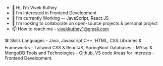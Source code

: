 - 👋 Hi, I’m Vivek Kuthey
- 👀 I’m interested in Frontend Development    
- 🌱 I’m currently Working -- JavaScript, React.JS
- 💞️ I’m looking to collaborate on open-source projects & personal project  
- 📫 How to reach me - vivekkuthey1@gmail.com

🛠 Skills
Languages - Java, Javascript,C++, HTML, CSS 
Libraries & Frameworks - Tailwind CSS & ReactJS, SpringBoot
Databases - MYsql & MongoDB
Tools and Technologies - Github, VS code
Areas for interests - Frontend Development.
